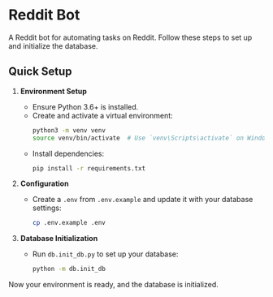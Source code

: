 # Reddit Bot

A Reddit bot for automating tasks on Reddit. Follow these steps to set up and initialize the database.

## Quick Setup

1. **Environment Setup**

   - Ensure Python 3.6+ is installed.
   - Create and activate a virtual environment:
     ```bash
     python3 -m venv venv
     source venv/bin/activate  # Use `venv\Scripts\activate` on Windows
     ```
   - Install dependencies:
     ```bash
     pip install -r requirements.txt
     ```

2. **Configuration**

   - Create a `.env` from `.env.example` and update it with your database settings:
     ```bash
     cp .env.example .env
     ```

3. **Database Initialization**
   - Run `db.init_db.py` to set up your database:
     ```bash
     python -m db.init_db
     ```

Now your environment is ready, and the database is initialized.
